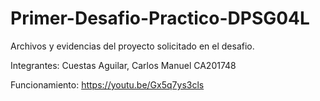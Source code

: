 # Primer-Desafio-Practico-DPSG04L
 Archivos y evidencias del proyecto solicitado en el desafio.

Integrantes:
Cuestas Aguilar, Carlos Manuel CA201748

Funcionamiento:
https://youtu.be/Gx5q7ys3cls
